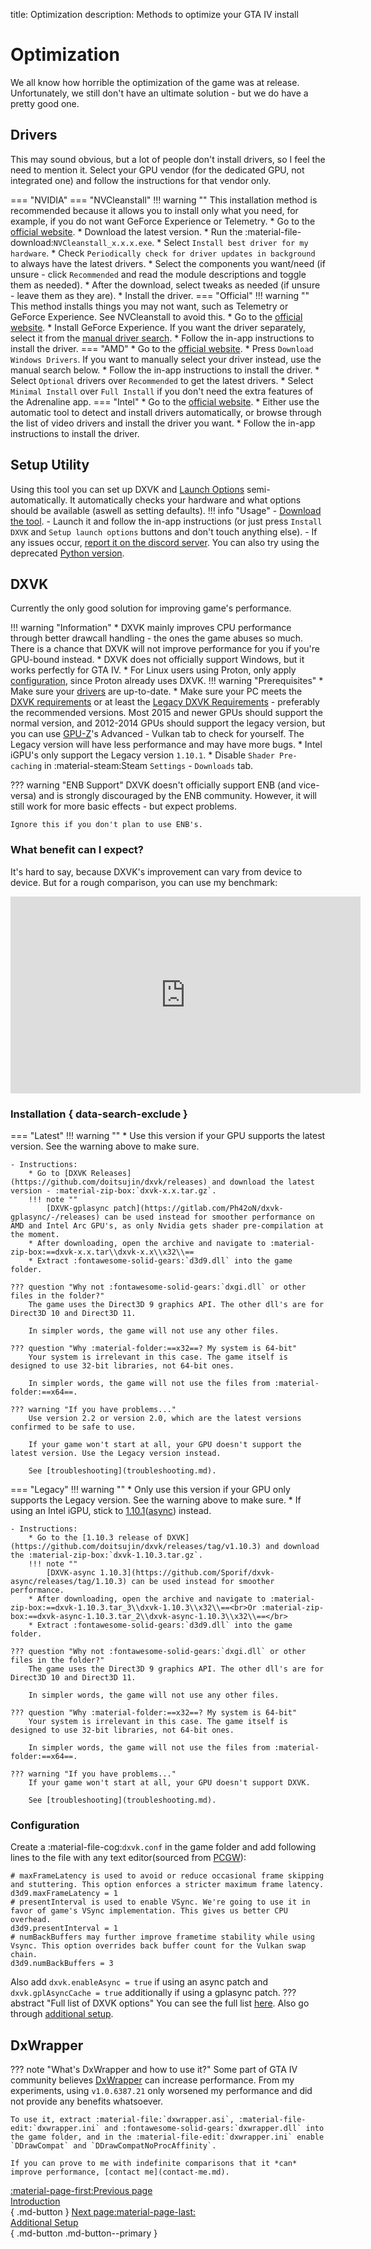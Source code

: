 title: Optimization
description: Methods to optimize your GTA IV install

# Optimization
We all know how horrible the optimization of the game was at release. Unfortunately, we still don't have an ultimate solution - but we do have a pretty good one.

## Drivers
This may sound obvious, but a lot of people don't install drivers, so I feel the need to mention it. Select your GPU vendor (for the dedicated GPU, not integrated one) and follow the instructions for that vendor only.

=== "NVIDIA"
    === "NVCleanstall"
        !!! warning ""
            This installation method is recommended because it allows you to install only what you need, for example, if you do not want GeForce Experience or Telemetry.
        * Go to the [official website](https://www.techpowerup.com/nvcleanstall/).
        * Download the latest version.
        * Run the :material-file-download:`NVCleanstall_x.x.x.exe`.
        * Select `Install best driver for my hardware`.
        * Check `Periodically check for driver updates in background` to always have the latest drivers.
        * Select the components you want/need (if unsure - click `Recommended` and read the module descriptions and toggle them as needed).
        * After the download, select tweaks as needed (if unsure - leave them as they are).
        * Install the driver.
    === "Official"
        !!! warning ""
            This method installs things you may not want, such as Telemetry or GeForce Experience. See NVCleanstall to avoid this.
        * Go to the [official website](https://www.nvidia.com/en-us/geforce/drivers/).
        * Install GeForce Experience. If you want the driver separately, select it from the [manual driver search](https://www.nvidia.com/Download/index.aspx?lang=en-us).
        * Follow the in-app instructions to install the driver.
=== "AMD"
    * Go to the [official website](https://www.amd.com/en/support).
    * Press `Download Windows Drivers`. If you want to manually select your driver instead, use the manual search below.
    * Follow the in-app instructions to install the driver.
    * Select `Optional` drivers over `Recommended` to get the latest drivers.
    * Select `Minimal Install` over `Full Install` if you don't need the extra features of the Adrenaline app.
=== "Intel"
    * Go to the [official website](https://www.intel.com/content/www/us/en/download-center/home.html).
    * Either use the automatic tool to detect and install drivers automatically, or browse through the list of video drivers and install the driver you want.
    * Follow the in-app instructions to install the driver.

## Setup Utility
Using this tool you can set up DXVK and [Launch Options](../additional-setup/#launch-options) semi-automatically. It automatically checks your hardware and what options should be available (aswell as setting defaults).
!!! info "Usage"
    - [Download the tool](https://github.com/SandeMC/GTAIVSetupUtilityWPF/releases).
    - Launch it and follow the in-app instructions (or just press `Install DXVK` and `Setup launch options` buttons and don't touch anything else).
    - If any issues occur, [report it on the discord server](contact-me.md). You can also try using the deprecated [Python version](https://github.com/SandeMC/GTAIVSetupUtility/releases).

## DXVK
Currently the only good solution for improving game's performance. 

!!! warning "Information"
    * DXVK mainly improves CPU performance through better drawcall handling - the ones the game abuses so much. There is a chance that DXVK will not improve performance for you if you're GPU-bound instead.
    * DXVK does not officially support Windows, but it works perfectly for GTA IV.
    * For Linux users using Proton, only apply [configuration](#configuration), since Proton already uses DXVK.
!!! warning "Prerequisites"
    * Make sure your [drivers](#drivers) are up-to-date.
    * Make sure your PC meets the [DXVK requirements](https://github.com/doitsujin/dxvk/wiki/Driver-support "DXVK's GitHub Wiki") or at least the [Legacy DXVK Requirements](https://github.com/doitsujin/dxvk/wiki/Driver-support#dxvk-1103 "DXVK's GitHub Wiki") - preferably the recommended versions. Most 2015 and newer GPUs should support the normal version, and 2012-2014 GPUs should support the legacy version, but you can use [GPU-Z](https://www.techpowerup.com/download/gpu-z/ "TechPowerUp GPU-Z")'s Advanced - Vulkan tab to check for yourself. The Legacy version will have less performance and may have more bugs. 
    * Intel iGPU's only support the Legacy version `1.10.1`.
    * Disable `Shader Pre-caching` in :material-steam:Steam `Settings` - `Downloads` tab.

??? warning "ENB Support"
    DXVK doesn't officially support ENB (and vice-versa) and is strongly discouraged by the ENB community. However, it will still work for more basic effects - but expect problems.

    Ignore this if you don't plan to use ENB's.

### What benefit can I expect?
It's hard to say, because DXVK's improvement can vary from device to device. But for a rough comparison, you can use my benchmark:
<iframe width="560" height="315" src="https://www.youtube.com/embed/mSSjw8uf5Rw" title="YouTube video player" frameborder="0" allow="accelerometer; autoplay; clipboard-write; gyroscope; picture-in-picture; web-share" allowfullscreen></iframe>

### Installation { data-search-exclude }
=== "Latest"
    !!! warning ""
        * Use this version if your GPU supports the latest version. See the warning above to make sure.

    - Instructions:
        * Go to [DXVK Releases](https://github.com/doitsujin/dxvk/releases) and download the latest version - :material-zip-box:`dxvk-x.x.tar.gz`.
        !!! note ""
            [DXVK-gplasync patch](https://gitlab.com/Ph42oN/dxvk-gplasync/-/releases) can be used instead for smoother performance on AMD and Intel Arc GPU's, as only Nvidia gets shader pre-compilation at the moment.
        * After downloading, open the archive and navigate to :material-zip-box:==dxvk-x.x.tar\\dxvk-x.x\\x32\\==
        * Extract :fontawesome-solid-gears:`d3d9.dll` into the game folder.
    
    ??? question "Why not :fontawesome-solid-gears:`dxgi.dll` or other files in the folder?"
        The game uses the Direct3D 9 graphics API. The other dll's are for Direct3D 10 and Direct3D 11. 
        
        In simpler words, the game will not use any other files.
    
    ??? question "Why :material-folder:==x32==? My system is 64-bit"
        Your system is irrelevant in this case. The game itself is designed to use 32-bit libraries, not 64-bit ones.
        
        In simpler words, the game will not use the files from :material-folder:==x64==.
    
    ??? warning "If you have problems..."
        Use version 2.2 or version 2.0, which are the latest versions confirmed to be safe to use. 
       
        If your game won't start at all, your GPU doesn't support the latest version. Use the Legacy version instead.

        See [troubleshooting](troubleshooting.md).
=== "Legacy"
    !!! warning ""
        * Only use this version if your GPU only supports the Legacy version. See the warning above to make sure.
        * If using an Intel iGPU, stick to [1.10.1](https://github.com/doitsujin/dxvk/releases/tag/v1.10.1)([async](https://github.com/Sporif/dxvk-async/releases/tag/1.10.1)) instead.

    - Instructions:
        * Go to the [1.10.3 release of DXVK](https://github.com/doitsujin/dxvk/releases/tag/v1.10.3) and download the :material-zip-box:`dxvk-1.10.3.tar.gz`.
        !!! note ""
            [DXVK-async 1.10.3](https://github.com/Sporif/dxvk-async/releases/tag/1.10.3) can be used instead for smoother performance.
        * After downloading, open the archive and navigate to :material-zip-box:==dxvk-1.10.3.tar_3\\dxvk-1.10.3\\x32\\==<br>Or :material-zip-box:==dxvk-async-1.10.3.tar_2\\dxvk-async-1.10.3\\x32\\==</br>
        * Extract :fontawesome-solid-gears:`d3d9.dll` into the game folder.
    
    ??? question "Why not :fontawesome-solid-gears:`dxgi.dll` or other files in the folder?"
        The game uses the Direct3D 9 graphics API. The other dll's are for Direct3D 10 and Direct3D 11. 
        
        In simpler words, the game will not use any other files.
    
    ??? question "Why :material-folder:==x32==? My system is 64-bit"
        Your system is irrelevant in this case. The game itself is designed to use 32-bit libraries, not 64-bit ones.
        
        In simpler words, the game will not use the files from :material-folder:==x64==.
    
    ??? warning "If you have problems..."
        If your game won't start at all, your GPU doesn't support DXVK.

        See [troubleshooting](troubleshooting.md).
### Configuration
Create a :material-file-cog:`dxvk.conf` in the game folder and add following lines to the file with any text editor(sourced from [PCGW](https://www.pcgamingwiki.com/wiki/Grand_Theft_Auto_IV#DXVK)):
``` { .py }
# maxFrameLatency is used to avoid or reduce occasional frame skipping and stuttering. This option enforces a stricter maximum frame latency.
d3d9.maxFrameLatency = 1
# presentInterval is used to enable VSync. We're going to use it in favor of game's VSync implementation. This gives us better CPU overhead. 
d3d9.presentInterval = 1
# numBackBuffers may further improve frametime stability while using Vsync. This option overrides back buffer count for the Vulkan swap chain.
d3d9.numBackBuffers = 3
```
Also add `dxvk.enableAsync = true` if using an async patch and `dxvk.gplAsyncCache = true` additionally if using a gplasync patch.
??? abstract "Full list of DXVK options"
    You can see the full list [here](https://github.com/doitsujin/dxvk/blob/master/dxvk.conf).
Also go through [additional setup](additional-setup.md).

## DxWrapper
??? note "What's DxWrapper and how to use it?"
    Some part of GTA IV community believes [DxWrapper](https://github.com/elishacloud/dxwrapper/releases/) can increase performance. From my experiments, using `v1.0.6387.21` only worsened my performance and did not provide any benefits whatsoever. 
    
    To use it, extract :material-file:`dxwrapper.asi`, :material-file-edit:`dxwrapper.ini` and :fontawesome-solid-gears:`dxwrapper.dll` into the game folder, and in the :material-file-edit:`dxwrapper.ini` enable `DDrawCompat` and `DDrawCompatNoProcAffinity`.
    
    If you can prove to me with indefinite comparisons that it *can* improve performance, [contact me](contact-me.md).

[:material-page-first:Previous page <br>Introduction</br>](index.md){ .md-button } [Next page:material-page-last: <br>Additional Setup</br>](additional-setup.md){ .md-button .md-button--primary }